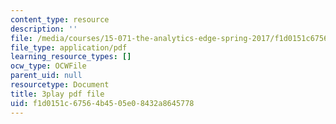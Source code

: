 ```yaml
---
content_type: resource
description: ''
file: /media/courses/15-071-the-analytics-edge-spring-2017/f1d0151c67564b4505e08432a8645778_fsF79kN9G28.pdf
file_type: application/pdf
learning_resource_types: []
ocw_type: OCWFile
parent_uid: null
resourcetype: Document
title: 3play pdf file
uid: f1d0151c-6756-4b45-05e0-8432a8645778
---
```

